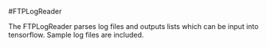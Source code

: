 #FTPLogReader

 The FTPLogReader parses log files and outputs lists which can be input into tensorflow. Sample log files are included.